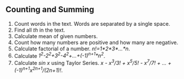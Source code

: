 ## Counting and Summing

1. Count words in the text. Words are separated by a single space.
2. Find all *th* in the text.
3. Calculate mean of given numbers.
4. Count how many numbers are positive and how many are negative.
5. Calculate factorial of a number. _n!=1\*2\*3\*...\*n_.
6. Calculate _1<sup>2</sup>-2<sup>2</sup>+3<sup>2</sup>-4<sup>2</sup>+...+(-1)<sup>n+1</sup>\*n<sup>2</sup>_.
7. Calculate _sin x_ using Taylor Series. *x - x<sup>3</sup>/3! + x<sup>5</sup>/5! - x<sup>7</sup>/7! + ... + (-1)<sup>n+1</sup>x<sup>2n+1</sup>/(2n+1)!*.
